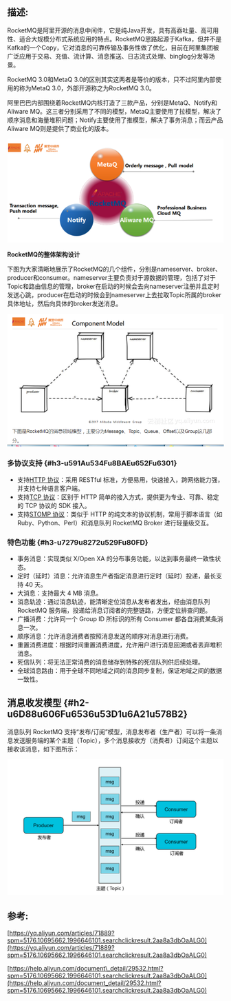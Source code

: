 ## 描述:

RocketMQ是阿里开源的消息中间件，它是纯Java开发，具有高吞吐量、高可用性、适合大规模分布式系统应用的特点。RocketMQ思路起源于Kafka，但并不是Kafka的一个Copy，它对消息的可靠传输及事务性做了优化，目前在阿里集团被广泛应用于交易、充值、流计算、消息推送、日志流式处理、binglog分发等场景。

RocketMQ 3.0和MetaQ 3.0的区别其实这两者是等价的版本，只不过阿里内部使用的称为MetaQ 3.0，外部开源称之为RocketMQ 3.0。

阿里巴巴内部围绕着RocketMQ内核打造了三款产品，分别是MetaQ、Notify和Aliware MQ。这三者分别采用了不同的模型，MetaQ主要使用了拉模型，解决了顺序消息和海量堆积问题；Notify主要使用了推模型，解决了事务消息；而云产品Aliware MQ则是提供了商业化的版本。

![](/assets/微信截图_20190727110350.png)

**RocketMQ的整体架构设计**

下图为大家清晰地展示了RocketMQ的几个组件，分别是nameserver、broker、producer和consumer。nameserver主要负责对于源数据的管理，包括了对于Topic和路由信息的管理，broker在启动的时候会去向nameserver注册并且定时发送心跳，producer在启动的时候会到nameserver上去拉取Topic所属的broker具体地址，然后向具体的broker发送消息。

![](/assets/微信截图_20190727111204.png)

### 多协议支持 {#h3-u591Au534Fu8BAEu652Fu6301}

* 支持[HTTP 协议](https://help.aliyun.com/document_detail/102996.html)：采用 RESTful 标准，方便易用，快速接入，跨网络能力强，并支持七种语言客户端。
* 支持[TCP 协议](https://help.aliyun.com/document_detail/44711.html)：区别于 HTTP 简单的接入方式，提供更为专业、可靠、稳定的 TCP 协议的 SDK 接入。
* 支持[STOMP 协议](https://help.aliyun.com/document_detail/112558.html)：类似于 HTTP 的纯文本的协议机制，常用于脚本语言（如 Ruby、Python、Perl）和消息队列 RocketMQ Broker 进行轻量级交互。

### 特色功能 {#h3-u7279u8272u529Fu80FD}

* 事务消息：实现类似 X/Open XA 的分布事务功能，以达到事务最终一致性状态。
* 定时（延时）消息：允许消息生产者指定消息进行定时（延时）投递，最长支持 40 天。
* 大消息：支持最大 4 MB 消息。
* 消息轨迹：通过消息轨迹，能清晰定位消息从发布者发出，经由消息队列 RocketMQ 服务端，投递给消息订阅者的完整链路，方便定位排查问题。
* 广播消费：允许同一个 Group ID 所标识的所有 Consumer 都各自消费某条消息一次。
* 顺序消息：允许消息消费者按照消息发送的顺序对消息进行消费。
* 重置消费进度：根据时间重置消费进度，允许用户进行消息回溯或者丢弃堆积消息。
* 死信队列：将无法正常消费的消息储存到特殊的死信队列供后续处理。
* 全球消息路由：用于全球不同地域之间的消息同步复制，保证地域之间的数据一致性。

## 消息收发模型 {#h2-u6D88u606Fu6536u53D1u6A21u578B2}

消息队列 RocketMQ 支持“发布/订阅”模型，消息发布者（生产者）可以将一条消息发送服务端的某个主题（Topic），多个消息接收方（消费者）订阅这个主题以接收该消息，如下图所示：

![](/assets/微信截图_20190727111724.png)









## 参考:

[https://yq.aliyun.com/articles/71889?spm=5176.10695662.1996646101.searchclickresult.2aa8a3dbOaALG0](https://yq.aliyun.com/articles/71889?spm=5176.10695662.1996646101.searchclickresult.2aa8a3dbOaALG0)

[https://help.aliyun.com/document\_detail/29532.html?spm=5176.10695662.1996646101.searchclickresult.2aa8a3dbOaALG0](https://help.aliyun.com/document_detail/29532.html?spm=5176.10695662.1996646101.searchclickresult.2aa8a3dbOaALG0)

